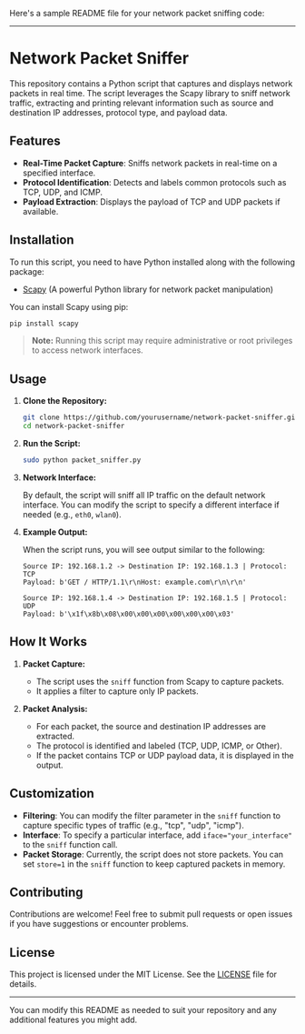 Here's a sample README file for your network packet sniffing code:

---

# Network Packet Sniffer

This repository contains a Python script that captures and displays network packets in real time. The script leverages the Scapy library to sniff network traffic, extracting and printing relevant information such as source and destination IP addresses, protocol type, and payload data.

## Features

- **Real-Time Packet Capture**: Sniffs network packets in real-time on a specified interface.
- **Protocol Identification**: Detects and labels common protocols such as TCP, UDP, and ICMP.
- **Payload Extraction**: Displays the payload of TCP and UDP packets if available.

## Installation

To run this script, you need to have Python installed along with the following package:

- [Scapy](https://scapy.net/) (A powerful Python library for network packet manipulation)

You can install Scapy using pip:

```bash
pip install scapy
```

> **Note:** Running this script may require administrative or root privileges to access network interfaces.

## Usage

1. **Clone the Repository:**

   ```bash
   git clone https://github.com/yourusername/network-packet-sniffer.git
   cd network-packet-sniffer
   ```

2. **Run the Script:**

   ```bash
   sudo python packet_sniffer.py
   ```

3. **Network Interface:**

   By default, the script will sniff all IP traffic on the default network interface. You can modify the script to specify a different interface if needed (e.g., `eth0`, `wlan0`).

4. **Example Output:**

   When the script runs, you will see output similar to the following:

   ```
   Source IP: 192.168.1.2 -> Destination IP: 192.168.1.3 | Protocol: TCP
   Payload: b'GET / HTTP/1.1\r\nHost: example.com\r\n\r\n'

   Source IP: 192.168.1.4 -> Destination IP: 192.168.1.5 | Protocol: UDP
   Payload: b'\x1f\x8b\x08\x00\x00\x00\x00\x00\x00\x03'
   ```

## How It Works

1. **Packet Capture:**
   - The script uses the `sniff` function from Scapy to capture packets.
   - It applies a filter to capture only IP packets.

2. **Packet Analysis:**
   - For each packet, the source and destination IP addresses are extracted.
   - The protocol is identified and labeled (TCP, UDP, ICMP, or Other).
   - If the packet contains TCP or UDP payload data, it is displayed in the output.

## Customization

- **Filtering**: You can modify the filter parameter in the `sniff` function to capture specific types of traffic (e.g., "tcp", "udp", "icmp").
- **Interface**: To specify a particular interface, add `iface="your_interface"` to the `sniff` function call.
- **Packet Storage**: Currently, the script does not store packets. You can set `store=1` in the `sniff` function to keep captured packets in memory.

## Contributing

Contributions are welcome! Feel free to submit pull requests or open issues if you have suggestions or encounter problems.

## License

This project is licensed under the MIT License. See the [LICENSE](LICENSE) file for details.

---

You can modify this README as needed to suit your repository and any additional features you might add.
